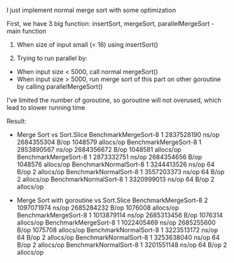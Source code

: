 I just implement normal merge sort with some optimization 

First, we have 3 big function: insertSort, mergeSort, parallelMergeSort - main function

1. When size of input small  (< 16)  using insertSort()

2. Trying to run parallel by:

* When input size < 5000, call normal mergeSort() 
* When input size > 5000, run merge sort of this part on other goroutine by calling parallelMergeSort()

I've limited the number of goroutine, so goroutine will not overused, which lead to slower running time  


Result:

* Merge Sort vs Sort.Slice
BenchmarkMergeSort-8                   1        2837528190 ns/op        2684355304 B/op  1048579 allocs/op
BenchmarkMergeSort-8                   1        2853890567 ns/op        2684356672 B/op  1048581 allocs/op
BenchmarkMergeSort-8                   1        2873332751 ns/op        2684354656 B/op  1048576 allocs/op
BenchmarkNormalSort-8                  1        3244413526 ns/op              64 B/op          2 allocs/op
BenchmarkNormalSort-8                  1        3557203373 ns/op              64 B/op          2 allocs/op
BenchmarkNormalSort-8                  1        3320999013 ns/op              64 B/op          2 allocs/op


* Merge Sort with goroutine vs Sort.Slice 
BenchmarkMergeSort-8                   2        1097071974 ns/op        2685284232 B/op  1076008 allocs/op
BenchmarkMergeSort-8                   1        1013879114 ns/op        2685313456 B/op  1076314 allocs/op
BenchmarkMergeSort-8                   1        1022405469 ns/op        2685255600 B/op  1075708 allocs/op
BenchmarkNormalSort-8                  1        3223513172 ns/op              64 B/op          2 allocs/op
BenchmarkNormalSort-8                  1        3253638040 ns/op              64 B/op          2 allocs/op
BenchmarkNormalSort-8                  1        3201551148 ns/op              64 B/op          2 allocs/op
